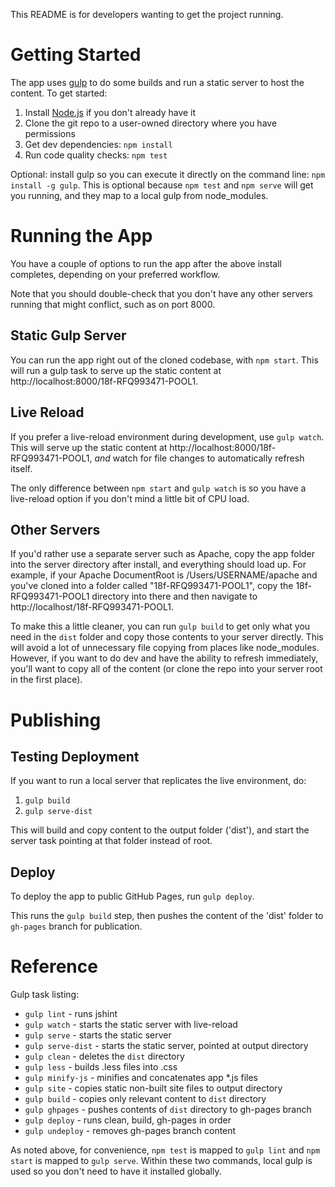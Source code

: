This README is for developers wanting to get the project running.

# Getting Started

The app uses [gulp](http://gulpjs.com/) to do some builds and run a static server to host the content. To get started:

1. Install [Node.js](https://nodejs.org/) if you don't already have it
1. Clone the git repo to a user-owned directory where you have permissions
1. Get dev dependencies: `npm install`
1. Run code quality checks: `npm test`

Optional: install gulp so you can execute it directly on the command line: `npm install -g gulp`.
This is optional because `npm test` and `npm serve` will get you running, and they map to a local gulp from node_modules.

# Running the App

You have a couple of options to run the app after the above install completes, depending on your preferred workflow.

Note that you should double-check that you don't have any other servers running that might conflict, such as on port 8000.

## Static Gulp Server

You can run the app right out of the cloned codebase, with `npm start`. This will run a gulp task to serve up the static content at http://localhost:8000/18f-RFQ993471-POOL1.
 
## Live Reload

If you prefer a live-reload environment during development, use `gulp watch`.
This will serve up the static content at http://localhost:8000/18f-RFQ993471-POOL1, *and* watch for file changes to automatically refresh itself.

The only difference between `npm start` and `gulp watch` is so you have a live-reload option if you don't mind a little bit of CPU load.

## Other Servers

If you'd rather use a separate server such as Apache, copy the app folder into the server directory after install, and everything should load up.
For example, if your Apache DocumentRoot is /Users/USERNAME/apache and you've cloned into a folder called "18f-RFQ993471-POOL1", copy the 18f-RFQ993471-POOL1 directory into there and then navigate to http://localhost/18f-RFQ993471-POOL1.

To make this a little cleaner, you can run `gulp build` to get only what you need in the `dist` folder and copy those contents to your server directly.
This will avoid a lot of unnecessary file copying from places like node_modules.
However, if you want to do dev and have the ability to refresh immediately, you'll want to copy all of the content
(or clone the repo into your server root in the first place). 

# Publishing

## Testing Deployment

If you want to run a local server that replicates the live environment, do:

1. `gulp build`
1. `gulp serve-dist`

This will build and copy content to the output folder ('dist'), and start the server task pointing at that folder instead of root.

## Deploy

To deploy the app to public GitHub Pages, run `gulp deploy`.

This runs the `gulp build` step, then pushes the content of the 'dist' folder to `gh-pages` branch for publication.

# Reference

Gulp task listing:

* `gulp lint` - runs jshint
* `gulp watch` - starts the static server with live-reload
* `gulp serve` - starts the static server
* `gulp serve-dist` - starts the static server, pointed at output directory
* `gulp clean` - deletes the `dist` directory
* `gulp less` - builds .less files into .css
* `gulp minify-js` - minifies and concatenates app *.js files
* `gulp site` - copies static non-built site files to output directory
* `gulp build` - copies only relevant content to `dist` directory
* `gulp ghpages` - pushes contents of `dist` directory to gh-pages branch
* `gulp deploy` - runs clean, build, gh-pages in order
* `gulp undeploy` - removes gh-pages branch content

As noted above, for convenience, `npm test` is mapped to `gulp lint` and `npm start` is mapped to `gulp serve`.
Within these two commands, local gulp is used so you don't need to have it installed globally.

